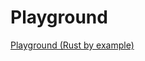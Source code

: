 # Playground

[Playground (Rust by example)]( https://doc.rust-lang.org/rust-by-example/meta/playground.html )
